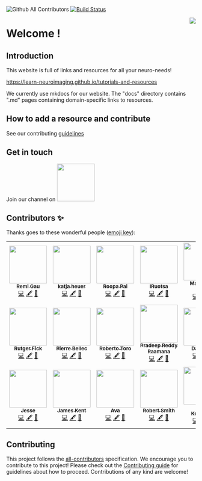 <!--![shiba love MRI scanner](https://raw.githubusercontent.com/learn-neuroimaging/tutorials-and-resources/master/img/dogeLoveScanner_600x400.gif)-->
<!-- ALL-CONTRIBUTORS-BADGE:START - Do not remove or modify this section -->
![Github All Contributors](https://img.shields.io/github/all-contributors/learn-neuroimaging/tutorials-and-resources/master?color=orange&style=flat-square) [![Build Status](https://travis-ci.org/learn-neuroimaging/tutorials-and-resources.svg?branch=master)](https://travis-ci.org/learn-neuroimaging/tutorials-and-resources)


<!-- ALL-CONTRIBUTORS-BADGE:END -->
<img src="https://user-images.githubusercontent.com/6297454/47931389-f6cc1800-dece-11e8-9169-0477c9400733.gif" style="float:right" />

# Welcome !

## Introduction

This website is full of links and resources for all your neuro-needs!

https://learn-neuroimaging.github.io/tutorials-and-resources

We currently use mkdocs for our website. The "docs" directory contains ".md" pages containing domain-specific links to resources.

## How to add a resource and contribute
See our contributing [guidelines](CONTRIBUTING.md)

## Get in touch

Join our channel on  <a href="https://mattermost.brainhack.org/brainhack/channels/tutorial-and-resources" target="blank"><img src="http://www.mattermost.org/wp-content/uploads/2016/03/logoHorizontal.png" width=100px /></a>

## Contributors ✨

Thanks goes to these wonderful people ([emoji key](https://allcontributors.org/docs/en/emoji-key)):

<!-- ALL-CONTRIBUTORS-LIST:START - Do not remove or modify this section -->
<!-- prettier-ignore-start -->
<!-- markdownlint-disable -->
<table>
  <tr>
    <td align="center"><a href="https://remi-gau.github.io/"><img src="https://avatars3.githubusercontent.com/u/6961185?v=4" width="100px;" alt=""/><br /><sub><b>Remi Gau</b></sub></a><br /><a href="https://github.com/learn-neuroimaging/tutorials-and-resources/commits?author=Remi-Gau" title="Code">💻</a> <a href="#content-Remi-Gau" title="Content">🖋</a> <a href="#ideas-Remi-Gau" title="Ideas, Planning, & Feedback">🤔</a></td>
    <td align="center"><a href="https://katjaq.github.io/graphy/"><img src="https://avatars3.githubusercontent.com/u/6297454?v=4" width="100px;" alt=""/><br /><sub><b>katja heuer</b></sub></a><br /><a href="https://github.com/learn-neuroimaging/tutorials-and-resources/commits?author=katjaq" title="Code">💻</a> <a href="#content-katjaq" title="Content">🖋</a> <a href="#ideas-katjaq" title="Ideas, Planning, & Feedback">🤔</a></td>
    <td align="center"><a href="https://www.linkedin.com/in/roopa-pai/"><img src="https://avatars2.githubusercontent.com/u/33023134?v=4" width="100px;" alt=""/><br /><sub><b>Roopa Pai</b></sub></a><br /><a href="https://github.com/learn-neuroimaging/tutorials-and-resources/commits?author=roopa-pai" title="Code">💻</a> <a href="#content-roopa-pai" title="Content">🖋</a> <a href="#ideas-roopa-pai" title="Ideas, Planning, & Feedback">🤔</a></td>
    <td align="center"><a href="https://github.com/IRuotsa"><img src="https://avatars1.githubusercontent.com/u/47354027?v=4" width="100px;" alt=""/><br /><sub><b>IRuotsa</b></sub></a><br /><a href="https://github.com/learn-neuroimaging/tutorials-and-resources/commits?author=IRuotsa" title="Code">💻</a> <a href="#content-IRuotsa" title="Content">🖋</a> <a href="#ideas-IRuotsa" title="Ideas, Planning, & Feedback">🤔</a></td>
    <td align="center"><a href="http://martinagvilas.github.io"><img src="https://avatars2.githubusercontent.com/u/37339384?v=4" width="100px;" alt=""/><br /><sub><b>Martina G. Vilas</b></sub></a><br /><a href="https://github.com/learn-neuroimaging/tutorials-and-resources/commits?author=martinagvilas" title="Code">💻</a> <a href="#content-martinagvilas" title="Content">🖋</a> <a href="#ideas-martinagvilas" title="Ideas, Planning, & Feedback">🤔</a></td>
    <td align="center"><a href="https://twitter.com/complexbrains"><img src="https://avatars1.githubusercontent.com/u/45263281?v=4" width="100px;" alt=""/><br /><sub><b>Isil Bilgin</b></sub></a><br /><a href="https://github.com/learn-neuroimaging/tutorials-and-resources/commits?author=complexbrains" title="Code">💻</a> <a href="#content-complexbrains" title="Content">🖋</a> <a href="#ideas-complexbrains" title="Ideas, Planning, & Feedback">🤔</a></td>
    <td align="center"><a href="http://alexandre-routier.com/"><img src="https://avatars3.githubusercontent.com/u/24808663?v=4" width="100px;" alt=""/><br /><sub><b>Alexandre Routier</b></sub></a><br /><a href="https://github.com/learn-neuroimaging/tutorials-and-resources/commits?author=alexandreroutier" title="Code">💻</a> <a href="#content-alexandreroutier" title="Content">🖋</a> <a href="#ideas-alexandreroutier" title="Ideas, Planning, & Feedback">🤔</a></td>
  </tr>
  <tr>
    <td align="center"><a href="http://linkedin.com/in/rutgerfick"><img src="https://avatars2.githubusercontent.com/u/9418732?v=4" width="100px;" alt=""/><br /><sub><b>Rutger Fick</b></sub></a><br /><a href="https://github.com/learn-neuroimaging/tutorials-and-resources/commits?author=rutgerfick" title="Code">💻</a> <a href="#content-rutgerfick" title="Content">🖋</a> <a href="#ideas-rutgerfick" title="Ideas, Planning, & Feedback">🤔</a></td>
    <td align="center"><a href="http://simexp-lab.org"><img src="https://avatars3.githubusercontent.com/u/1670887?v=4" width="100px;" alt=""/><br /><sub><b>Pierre Bellec</b></sub></a><br /><a href="https://github.com/learn-neuroimaging/tutorials-and-resources/commits?author=pbellec" title="Code">💻</a> <a href="#content-pbellec" title="Content">🖋</a> <a href="#ideas-pbellec" title="Ideas, Planning, & Feedback">🤔</a></td>
    <td align="center"><a href="http://neuroanatomy.github.io"><img src="https://avatars2.githubusercontent.com/u/2310732?v=4" width="100px;" alt=""/><br /><sub><b>Roberto Toro</b></sub></a><br /><a href="https://github.com/learn-neuroimaging/tutorials-and-resources/commits?author=r03ert0" title="Code">💻</a> <a href="#content-r03ert0" title="Content">🖋</a> <a href="#ideas-r03ert0" title="Ideas, Planning, & Feedback">🤔</a></td>
    <td align="center"><a href="http://crossinvalidation.com"><img src="https://avatars2.githubusercontent.com/u/3196357?v=4" width="100px;" alt=""/><br /><sub><b>Pradeep Reddy Raamana</b></sub></a><br /><a href="https://github.com/learn-neuroimaging/tutorials-and-resources/commits?author=raamana" title="Code">💻</a> <a href="#content-raamana" title="Content">🖋</a> <a href="#ideas-raamana" title="Ideas, Planning, & Feedback">🤔</a></td>
    <td align="center"><a href="https://danjgale.github.io/"><img src="https://avatars1.githubusercontent.com/u/14634382?v=4" width="100px;" alt=""/><br /><sub><b>Dan Gale</b></sub></a><br /><a href="https://github.com/learn-neuroimaging/tutorials-and-resources/commits?author=danjgale" title="Code">💻</a> <a href="#content-danjgale" title="Content">🖋</a> <a href="#ideas-danjgale" title="Ideas, Planning, & Feedback">🤔</a></td>
    <td align="center"><a href="https://github.com/manojneuro"><img src="https://avatars2.githubusercontent.com/u/26097457?v=4" width="100px;" alt=""/><br /><sub><b>manojneuro</b></sub></a><br /><a href="https://github.com/learn-neuroimaging/tutorials-and-resources/commits?author=manojneuro" title="Code">💻</a> <a href="#content-manojneuro" title="Content">🖋</a> <a href="#ideas-manojneuro" title="Ideas, Planning, & Feedback">🤔</a></td>
    <td align="center"><a href="http://crocodoyle.ca/"><img src="https://avatars3.githubusercontent.com/u/345229?v=4" width="100px;" alt=""/><br /><sub><b>Andrew Doyle</b></sub></a><br /><a href="https://github.com/learn-neuroimaging/tutorials-and-resources/commits?author=crocodoyle" title="Code">💻</a> <a href="#content-crocodoyle" title="Content">🖋</a> <a href="#ideas-crocodoyle" title="Ideas, Planning, & Feedback">🤔</a></td>
  </tr>
  <tr>
    <td align="center"><a href="http://www.jesparent.com"><img src="https://avatars3.githubusercontent.com/u/11603279?v=4" width="100px;" alt=""/><br /><sub><b>Jesse</b></sub></a><br /><a href="https://github.com/learn-neuroimaging/tutorials-and-resources/commits?author=jesparent" title="Code">💻</a> <a href="#content-jesparent" title="Content">🖋</a> <a href="#ideas-jesparent" title="Ideas, Planning, & Feedback">🤔</a></td>
    <td align="center"><a href="https://jdkent.github.io/"><img src="https://avatars0.githubusercontent.com/u/12564882?v=4" width="100px;" alt=""/><br /><sub><b>James Kent</b></sub></a><br /><a href="https://github.com/learn-neuroimaging/tutorials-and-resources/commits?author=jdkent" title="Code">💻</a> <a href="#content-jdkent" title="Content">🖋</a> <a href="#ideas-jdkent" title="Ideas, Planning, & Feedback">🤔</a></td>
    <td align="center"><a href="http://avakiai.com"><img src="https://avatars2.githubusercontent.com/u/30446919?v=4" width="100px;" alt=""/><br /><sub><b>Ava</b></sub></a><br /><a href="https://github.com/learn-neuroimaging/tutorials-and-resources/commits?author=avakiai" title="Code">💻</a> <a href="#content-avakiai" title="Content">🖋</a> <a href="#ideas-avakiai" title="Ideas, Planning, & Feedback">🤔</a></td>
    <td align="center"><a href="http://www.mrtrix.org"><img src="https://avatars2.githubusercontent.com/u/5637955?v=4" width="100px;" alt=""/><br /><sub><b>Robert Smith</b></sub></a><br /><a href="https://github.com/learn-neuroimaging/tutorials-and-resources/commits?author=Lestropie" title="Code">💻</a> <a href="#content-Lestropie" title="Content">🖋</a> <a href="#ideas-Lestropie" title="Ideas, Planning, & Feedback">🤔</a></td>
    <td align="center"><a href="https://github.com/dr-xenia"><img src="https://avatars2.githubusercontent.com/u/26187290?v=4" width="100px;" alt=""/><br /><sub><b>Xenia Kobeleva</b></sub></a><br /><a href="https://github.com/learn-neuroimaging/tutorials-and-resources/commits?author=dr-xenia" title="Code">💻</a> <a href="#content-dr-xenia" title="Content">🖋</a> <a href="#ideas-dr-xenia" title="Ideas, Planning, & Feedback">🤔</a></td>
    <td align="center"><a href="http://rcmd.org/ts/"><img src="https://avatars0.githubusercontent.com/u/1061893?v=4" width="100px;" alt=""/><br /><sub><b>Tim Schäfer</b></sub></a><br /><a href="https://github.com/learn-neuroimaging/tutorials-and-resources/commits?author=dfsp-spirit" title="Code">💻</a> <a href="#content-dfsp-spirit" title="Content">🖋</a> <a href="#ideas-dfsp-spirit" title="Ideas, Planning, & Feedback">🤔</a></td>
    <td align="center"><a href="https://dominiquemakowski.github.io/"><img src="https://avatars2.githubusercontent.com/u/8875533?v=4" width="100px;" alt=""/><br /><sub><b>Dominique Makowski</b></sub></a><br /><a href="https://github.com/learn-neuroimaging/tutorials-and-resources/commits?author=DominiqueMakowski" title="Code">💻</a> <a href="#content-DominiqueMakowski" title="Content">🖋</a> <a href="#ideas-DominiqueMakowski" title="Ideas, Planning, & Feedback">🤔</a></td>
  </tr>
</table>

<!-- markdownlint-enable -->
<!-- prettier-ignore-end -->
<!-- ALL-CONTRIBUTORS-LIST:END -->

## Contributing

This project follows the [all-contributors](https://github.com/all-contributors/all-contributors) specification. We encourage you to contribute to this project! Please check out the [Contributing guide](CONTRIBUTING.md) for guidelines about how to proceed. Contributions of any kind are welcome!
